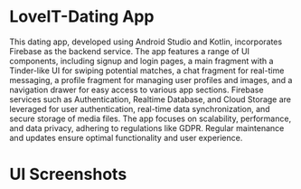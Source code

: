 # LoveIT-Dating App
This dating app, developed using Android Studio and Kotlin, incorporates Firebase as the backend service. The app features a range of UI components, including signup and login pages, a main fragment with a Tinder-like UI for swiping potential matches, a chat fragment for real-time messaging, a profile fragment for managing user profiles and images, and a navigation drawer for easy access to various app sections. Firebase services such as Authentication, Realtime Database, and Cloud Storage are leveraged for user authentication, real-time data synchronization, and secure storage of media files. The app focuses on scalability, performance, and data privacy, adhering to regulations like GDPR. Regular maintenance and updates ensure optimal functionality and user experience.

# UI Screenshots


